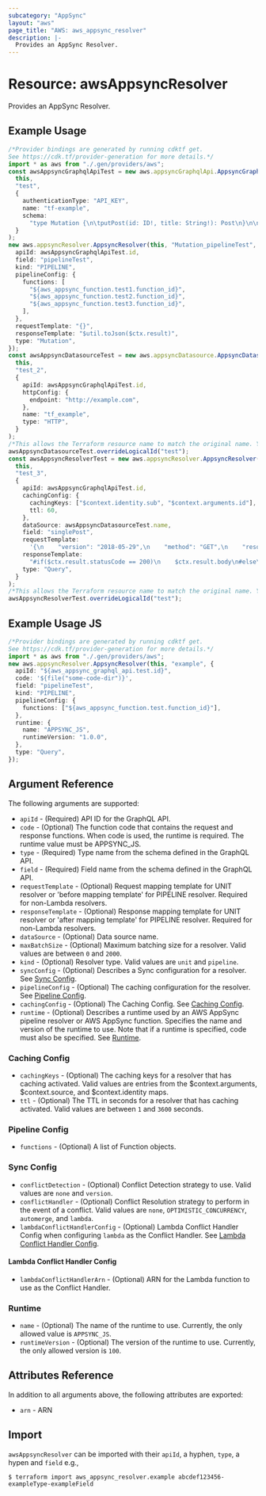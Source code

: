 ```yaml
---
subcategory: "AppSync"
layout: "aws"
page_title: "AWS: aws_appsync_resolver"
description: |-
  Provides an AppSync Resolver.
---
```


# Resource: awsAppsyncResolver

Provides an AppSync Resolver.

## Example Usage

```typescript
/*Provider bindings are generated by running cdktf get.
See https://cdk.tf/provider-generation for more details.*/
import * as aws from "./.gen/providers/aws";
const awsAppsyncGraphqlApiTest = new aws.appsyncGraphqlApi.AppsyncGraphqlApi(
  this,
  "test",
  {
    authenticationType: "API_KEY",
    name: "tf-example",
    schema:
      "type Mutation {\n\tputPost(id: ID!, title: String!): Post\n}\n\ntype Post {\n\tid: ID!\n\ttitle: String!\n}\n\ntype Query {\n\tsinglePost(id: ID!): Post\n}\n\nschema {\n\tquery: Query\n\tmutation: Mutation\n}\n",
  }
);
new aws.appsyncResolver.AppsyncResolver(this, "Mutation_pipelineTest", {
  apiId: awsAppsyncGraphqlApiTest.id,
  field: "pipelineTest",
  kind: "PIPELINE",
  pipelineConfig: {
    functions: [
      "${aws_appsync_function.test1.function_id}",
      "${aws_appsync_function.test2.function_id}",
      "${aws_appsync_function.test3.function_id}",
    ],
  },
  requestTemplate: "{}",
  responseTemplate: "$util.toJson($ctx.result)",
  type: "Mutation",
});
const awsAppsyncDatasourceTest = new aws.appsyncDatasource.AppsyncDatasource(
  this,
  "test_2",
  {
    apiId: awsAppsyncGraphqlApiTest.id,
    httpConfig: {
      endpoint: "http://example.com",
    },
    name: "tf_example",
    type: "HTTP",
  }
);
/*This allows the Terraform resource name to match the original name. You can remove the call if you don't need them to match.*/
awsAppsyncDatasourceTest.overrideLogicalId("test");
const awsAppsyncResolverTest = new aws.appsyncResolver.AppsyncResolver(
  this,
  "test_3",
  {
    apiId: awsAppsyncGraphqlApiTest.id,
    cachingConfig: {
      cachingKeys: ["$context.identity.sub", "$context.arguments.id"],
      ttl: 60,
    },
    dataSource: awsAppsyncDatasourceTest.name,
    field: "singlePost",
    requestTemplate:
      '{\n    "version": "2018-05-29",\n    "method": "GET",\n    "resourcePath": "/",\n    "params":{\n        "headers": $utils.http.copyheaders($ctx.request.headers)\n    }\n}\n',
    responseTemplate:
      "#if($ctx.result.statusCode == 200)\n    $ctx.result.body\n#else\n    $utils.appendError($ctx.result.body, $ctx.result.statusCode)\n#end\n",
    type: "Query",
  }
);
/*This allows the Terraform resource name to match the original name. You can remove the call if you don't need them to match.*/
awsAppsyncResolverTest.overrideLogicalId("test");

```

## Example Usage JS

```typescript
/*Provider bindings are generated by running cdktf get.
See https://cdk.tf/provider-generation for more details.*/
import * as aws from "./.gen/providers/aws";
new aws.appsyncResolver.AppsyncResolver(this, "example", {
  apiId: "${aws_appsync_graphql_api.test.id}",
  code: '${file("some-code-dir")}',
  field: "pipelineTest",
  kind: "PIPELINE",
  pipelineConfig: {
    functions: ["${aws_appsync_function.test.function_id}"],
  },
  runtime: {
    name: "APPSYNC_JS",
    runtimeVersion: "1.0.0",
  },
  type: "Query",
});

```

## Argument Reference

The following arguments are supported:

* `apiId` - (Required) API ID for the GraphQL API.
* `code` - (Optional) The function code that contains the request and response functions. When code is used, the runtime is required. The runtime value must be APPSYNC\_JS.
* `type` - (Required) Type name from the schema defined in the GraphQL API.
* `field` - (Required) Field name from the schema defined in the GraphQL API.
* `requestTemplate` - (Optional) Request mapping template for UNIT resolver or 'before mapping template' for PIPELINE resolver. Required for non-Lambda resolvers.
* `responseTemplate` - (Optional) Response mapping template for UNIT resolver or 'after mapping template' for PIPELINE resolver. Required for non-Lambda resolvers.
* `dataSource` - (Optional) Data source name.
* `maxBatchSize` - (Optional) Maximum batching size for a resolver. Valid values are between `0` and `2000`.
* `kind`  - (Optional) Resolver type. Valid values are `unit` and `pipeline`.
* `syncConfig` - (Optional) Describes a Sync configuration for a resolver. See [Sync Config](#sync-config).
* `pipelineConfig` - (Optional) The caching configuration for the resolver. See [Pipeline Config](#pipeline-config).
* `cachingConfig` - (Optional) The Caching Config. See [Caching Config](#caching-config).
* `runtime` - (Optional) Describes a runtime used by an AWS AppSync pipeline resolver or AWS AppSync function. Specifies the name and version of the runtime to use. Note that if a runtime is specified, code must also be specified. See [Runtime](#runtime).

### Caching Config

* `cachingKeys` - (Optional) The caching keys for a resolver that has caching activated. Valid values are entries from the $context.arguments, $context.source, and $context.identity maps.
* `ttl` - (Optional) The TTL in seconds for a resolver that has caching activated. Valid values are between `1` and `3600` seconds.

### Pipeline Config

* `functions` - (Optional) A list of Function objects.

### Sync Config

* `conflictDetection` - (Optional) Conflict Detection strategy to use. Valid values are `none` and `version`.
* `conflictHandler` - (Optional) Conflict Resolution strategy to perform in the event of a conflict. Valid values are `none`, `OPTIMISTIC_CONCURRENCY`, `automerge`, and `lambda`.
* `lambdaConflictHandlerConfig` - (Optional) Lambda Conflict Handler Config when configuring `lambda` as the Conflict Handler. See [Lambda Conflict Handler Config](#lambda-conflict-handler-config).

#### Lambda Conflict Handler Config

* `lambdaConflictHandlerArn` - (Optional) ARN for the Lambda function to use as the Conflict Handler.

### Runtime

* `name` - (Optional) The name of the runtime to use. Currently, the only allowed value is `APPSYNC_JS`.
* `runtimeVersion` - (Optional) The version of the runtime to use. Currently, the only allowed version is `100`.

## Attributes Reference

In addition to all arguments above, the following attributes are exported:

* `arn` - ARN

## Import

`awsAppsyncResolver` can be imported with their `apiId`, a hyphen, `type`, a hypen and `field` e.g.,

```console
$ terraform import aws_appsync_resolver.example abcdef123456-exampleType-exampleField
```
